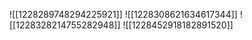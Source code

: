 ![[1228289748294225921]]
![[1228308621634617344]]
![[1228328214755282948]]
![[1228452918182891520]]
